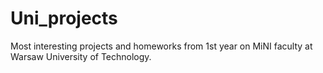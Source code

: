 # Uni_projects
Most interesting projects and homeworks from 1st year on MiNI faculty at Warsaw University of Technology.
